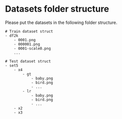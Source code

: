 # Datasets folder structure

Please put the datasets in the following folder structure.

```text
# Train dataset struct
- df2k
    - 0001.png
    - 000001.png
    - 0001-scale0.png
    ...

# Test dataset struct
- set5
    - x4
        - gt
            - baby.png
            - bird.png
            - ...
        - lr
            - baby.png
            - bird.png
            - ...
    - x2
    - x3
```
